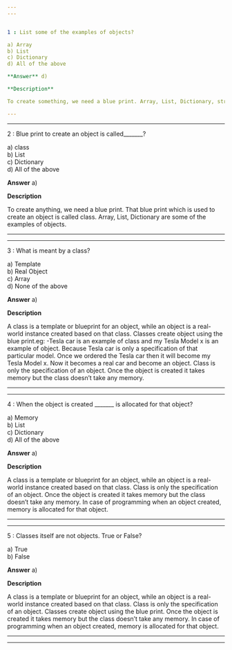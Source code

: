 ```yaml
---
---


1 : List some of the examples of objects?  

a) Array 
b) List   
c) Dictionary   
d) All of the above  

**Answer** d) 

**Description**  

To create something, we need a blue print. Array, List, Dictionary, strings all of them are examples of objects.   

---
```

---


2 : Blue print to create an object is called_______?  

a) class  
b) List   
c) Dictionary   
d) All of the above  

**Answer** a) 

**Description**  

To create anything, we need a blue print. That blue print which is used to create an object is called class. Array, List, Dictionary are some of the examples of objects.    

---
---


3 : What is meant by a class?  

a) Template   
b) Real Object   
c) Array  
d) None of the above  

**Answer** a) 

**Description** 

A class is a template or blueprint for an object, while an object is a real-world instance created based on that class. Classes create object using the blue print.eg: -Tesla car is an example of class and my Tesla Model x is an example of object. Because Tesla car is only a specification of that particular model. Once we ordered the Tesla car then it will become my Tesla Model x. Now it becomes a real car and become an object. Class is only the specification of an object. Once the object is created it takes memory but the class doesn’t take any memory.  

---
---


4 : When the object is created _______ is allocated for that object?  

a) Memory   
b) List  
c) Dictionary  
d) All of the above  

**Answer** a) 

**Description**

A class is a template or blueprint for an object, while an object is a real-world instance created based on that class. Class is only the specification of an object. Once the object is created it takes memory but the class doesn’t take any memory. In case of programming when an object created, memory is allocated for that object.    

---
---


5 : Classes itself are not objects. True or False?  

a) True  
b) False  

**Answer** a) 

**Description**

A class is a template or blueprint for an object, while an object is a real-world instance created based on that class. Class is only the specification of an object. Classes create object using the blue print. Once the object is created it takes memory but the class doesn’t take any memory. In case of programming when an object created, memory is allocated for that object.    

---
---





